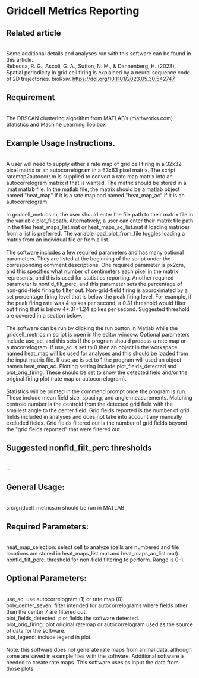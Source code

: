 # Gridcell Metrics Reporting

## Related article
<br>Some additional details and analyses run with this software can be found in this article.
<br>Rebecca, R. G., Ascoli, G. A., Sutton, N. M., & Dannenberg, H. (2023). Spatial periodicity in grid cell firing is explained by a neural sequence code of 2D trajectories. bioRxiv. https://doi.org/10.1101/2023.05.30.542747

## Requirement
<br>The DBSCAN clustering algorithm from MATLAB’s (mathworks.com) Statistics and Machine Learning Toolbox

## Example Usage Instructions.
<br>A user will need to supply either a rate map of grid cell firing in a 32x32 pixel matrix or an autocorrelogram in a 63x63 pixel matrix. The script ratemap2autocorr.m is supplied to convert a rate map matrix into an autocorrelogram matrix if that is wanted. The matrix should be stored in a .mat matlab file. In the matlab file, the matrix should be a matlab object named "heat_map" if it is a rate map and named "heat_map_ac" if it is an autocorrelogram.
<br>
<br>In gridcell_metrics.m, the user should enter the file path to their matrix file in the variable plot_filepath. Alternatively, a user can enter their matrix file path in the files heat_maps_list.mat or heat_maps_ac_list.mat if loading matrices from a list is preferred. The variable load_plot_from_file toggles loading a matrix from an individual file or from a list.
<br>
<br>The software includes a few required parameters and has many optional parameters. They are listed at the beginning of the script under the corresponding comment descriptions. One required parameter is px2cm, and this specifies what number of centimeters each pixel in the matrix represents, and this is used for statistics reporting. Another required parameter is nonfld_filt_perc, and this parameter sets the percentage of non-grid-field firing to filter out. Non-grid-field firing is approximated by a set percentage firing level that is below the peak firing level. For example, if the peak firing rate was 4 spikes per second, a 0.31 threshold would filter out firing that is below 4*.31=1.24 spikes per second. Suggested threshold are covered in a section below.
<br>
<br>The software can be run by clicking the run button in Matlab while the gridcell_metrics.m script is open in the editor window. Optional parameters include use_ac, and this sets if the program should process a rate map or autocorrelogram. If use_ac is set to 0 then an object in the workspace named heat_map will be used for analyses and this should be loaded from the input matrix file. If use_ac is set to 1 the program will used an object names heat_map_ac. Plotting setting include plot_fields_detected and plot_orig_firing. These should be set to show the detected field and/or the original firing plot (rate map or autocorrelogram).
<br>
<br>Statistics will be printed in the commend prompt once the program is run. These include mean field size, spacing, and angle measurements. Matching centroid number is the centroid from the detected grid field with the smallest angle to the center field. Grid fields reported is the number of grid fields included in analyses and does not take into account any manually excluded fields. Grid fields filtered out is the number of grid fields beyond the "grid fields reported" that were filtered out.

## Suggested nonfld_filt_perc thresholds
<br>...

## General Usage:
<br>src/gridcell_metrics.m should be run in MATLAB

## Required Parameters:
<br>heat_map_selection: select cell to analyze (cells are numbered and file locations are stored in heat_maps_list.mat and heat_maps_ac_list.mat).
<br>nonfld_filt_perc: threshold for non-field filtering to perform. Range is 0-1.

## Optional Parameters:
<br>use_ac: use autocorrelogram (1) or rate map (0).
<br>only_center_seven: filter intended for autocorrelograms where fields other than the center 7 are filtered out.
<br>plot_fields_detected: plot fields the software detected.
<br>plot_orig_firing: plot original ratemap or autocorrelogram used as the source of data for the software.
<br>plot_legend: include legend in plot.
<br>
<br>Note: this software does not generate rate maps from animal data, although some are saved in example files with the software. Additional software is needed to create rate maps. This software uses as input the data from those plots.